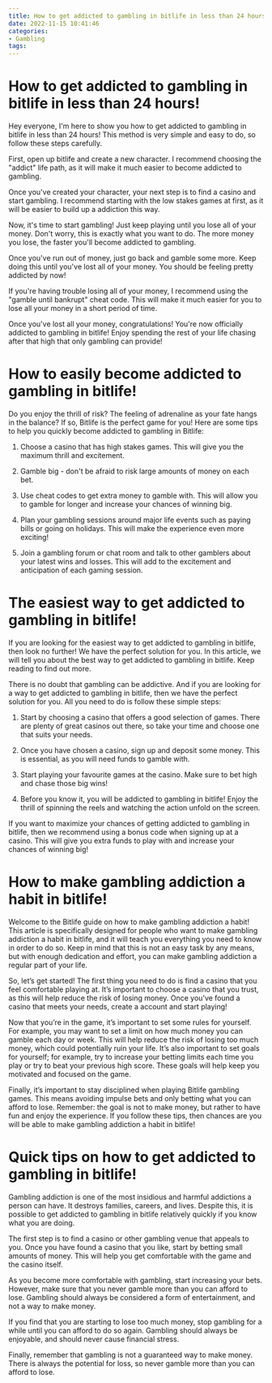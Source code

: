 ```yaml
---
title: How to get addicted to gambling in bitlife in less than 24 hours!
date: 2022-11-15 10:41:46
categories:
- Gambling
tags:
---
```



#  How to get addicted to gambling in bitlife in less than 24 hours!

Hey everyone, I'm here to show you how to get addicted to gambling in bitlife in less than 24 hours! This method is very simple and easy to do, so follow these steps carefully.

First, open up bitlife and create a new character. I recommend choosing the "addict" life path, as it will make it much easier to become addicted to gambling.

Once you've created your character, your next step is to find a casino and start gambling. I recommend starting with the low stakes games at first, as it will be easier to build up a addiction this way.

Now, it's time to start gambling! Just keep playing until you lose all of your money. Don't worry, this is exactly what you want to do. The more money you lose, the faster you'll become addicted to gambling.

Once you've run out of money, just go back and gamble some more. Keep doing this until you've lost all of your money. You should be feeling pretty addicted by now!

If you're having trouble losing all of your money, I recommend using the "gamble until bankrupt" cheat code. This will make it much easier for you to lose all your money in a short period of time.

Once you've lost all your money, congratulations! You're now officially addicted to gambling in bitlife! Enjoy spending the rest of your life chasing after that high that only gambling can provide!

#  How to easily become addicted to gambling in bitlife!

Do you enjoy the thrill of risk? The feeling of adrenaline as your fate hangs in the balance? If so, Bitlife is the perfect game for you! Here are some tips to help you quickly become addicted to gambling in Bitlife:

1. Choose a casino that has high stakes games. This will give you the maximum thrill and excitement.

2. Gamble big - don't be afraid to risk large amounts of money on each bet.

3. Use cheat codes to get extra money to gamble with. This will allow you to gamble for longer and increase your chances of winning big.

4. Plan your gambling sessions around major life events such as paying bills or going on holidays. This will make the experience even more exciting!

5. Join a gambling forum or chat room and talk to other gamblers about your latest wins and losses. This will add to the excitement and anticipation of each gaming session.

#  The easiest way to get addicted to gambling in bitlife!

If you are looking for the easiest way to get addicted to gambling in bitlife, then look no further! We have the perfect solution for you. In this article, we will tell you about the best way to get addicted to gambling in bitlife. Keep reading to find out more.

There is no doubt that gambling can be addictive. And if you are looking for a way to get addicted to gambling in bitlife, then we have the perfect solution for you. All you need to do is follow these simple steps:

1. Start by choosing a casino that offers a good selection of games. There are plenty of great casinos out there, so take your time and choose one that suits your needs.

2. Once you have chosen a casino, sign up and deposit some money. This is essential, as you will need funds to gamble with.

3. Start playing your favourite games at the casino. Make sure to bet high and chase those big wins!

4. Before you know it, you will be addicted to gambling in bitlife! Enjoy the thrill of spinning the reels and watching the action unfold on the screen.

If you want to maximize your chances of getting addicted to gambling in bitlife, then we recommend using a bonus code when signing up at a casino. This will give you extra funds to play with and increase your chances of winning big!

#  How to make gambling addiction a habit in bitlife!

Welcome to the Bitlife guide on how to make gambling addiction a habit! This article is specifically designed for people who want to make gambling addiction a habit in bitlife, and it will teach you everything you need to know in order to do so. Keep in mind that this is not an easy task by any means, but with enough dedication and effort, you can make gambling addiction a regular part of your life.

So, let’s get started! The first thing you need to do is find a casino that you feel comfortable playing at. It’s important to choose a casino that you trust, as this will help reduce the risk of losing money. Once you’ve found a casino that meets your needs, create a account and start playing!

Now that you’re in the game, it’s important to set some rules for yourself. For example, you may want to set a limit on how much money you can gamble each day or week. This will help reduce the risk of losing too much money, which could potentially ruin your life. It’s also important to set goals for yourself; for example, try to increase your betting limits each time you play or try to beat your previous high score. These goals will help keep you motivated and focused on the game.

Finally, it’s important to stay disciplined when playing Bitlife gambling games. This means avoiding impulse bets and only betting what you can afford to lose. Remember: the goal is not to make money, but rather to have fun and enjoy the experience. If you follow these tips, then chances are you will be able to make gambling addiction a habit in bitlife!

#  Quick tips on how to get addicted to gambling in bitlife!

Gambling addiction is one of the most insidious and harmful addictions a person can have. It destroys families, careers, and lives. Despite this, it is possible to get addicted to gambling in bitlife relatively quickly if you know what you are doing.

The first step is to find a casino or other gambling venue that appeals to you. Once you have found a casino that you like, start by betting small amounts of money. This will help you get comfortable with the game and the casino itself.

As you become more comfortable with gambling, start increasing your bets. However, make sure that you never gamble more than you can afford to lose. Gambling should always be considered a form of entertainment, and not a way to make money.

If you find that you are starting to lose too much money, stop gambling for a while until you can afford to do so again. Gambling should always be enjoyable, and should never cause financial stress.

Finally, remember that gambling is not a guaranteed way to make money. There is always the potential for loss, so never gamble more than you can afford to lose.